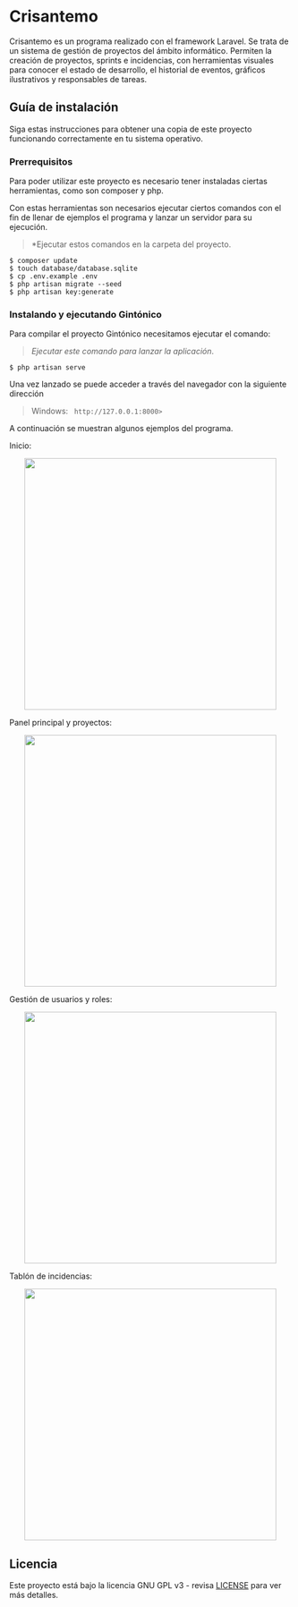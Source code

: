 <p align="center"></p>

# Crisantemo &nbsp;
Crisantemo es un programa realizado con el framework Laravel. Se trata de un sistema de gestión de proyectos del ámbito informático. Permiten la creación de proyectos, sprints e incidencias, con herramientas visuales para conocer el estado de desarrollo, el historial de eventos, gráficos ilustrativos y responsables de tareas.

## Guía de instalación

Siga estas instrucciones para obtener una copia de este proyecto funcionando correctamente en tu sistema operativo.

### Prerrequisitos 
Para poder utilizar este proyecto es necesario tener instaladas ciertas herramientas, como son composer y php.

Con estas herramientas son necesarios ejecutar ciertos comandos con el fin de llenar de ejemplos el programa y lanzar un servidor para su ejecución.

> *Ejecutar estos comandos en la carpeta del proyecto.
```
$ composer update
$ touch database/database.sqlite
$ cp .env.example .env
$ php artisan migrate --seed
$ php artisan key:generate
```

### Instalando y ejecutando Gintónico

Para compilar el proyecto Gintónico necesitamos ejecutar el comando:
> *Ejecutar este comando para lanzar la aplicación*.
```
$ php artisan serve
```

Una vez lanzado se puede acceder a través del navegador con la siguiente dirección

> Windows:   ``` http://127.0.0.1:8000>```

A continuación se muestran algunos ejemplos del programa.

Inicio:
<p align="center"><img src="1.gif" width="450"></img></p>
Panel principal y proyectos:
<p align="center"><img src="2.gif" width="450"></img></p>
Gestión de usuarios y roles:
<p align="center"><img src="3.gif" width="450"></img></p>
Tablón de incidencias:
<p align="center"><img src="4.gif" width="450"></img></p>

## Licencia

Este proyecto está bajo la licencia GNU GPL v3 - revisa [LICENSE](LICENSE) para ver más detalles.
